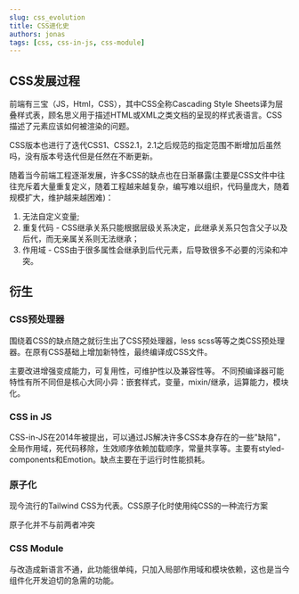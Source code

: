 ```yaml
---
slug: css_evolution
title: CSS进化史
authors: jonas
tags: [css, css-in-js, css-module]
---
```


## CSS发展过程

前端有三宝（JS，Html，CSS），其中CSS全称Cascading Style Sheets译为层叠样式表，顾名思义用于描述HTML或XML之类文档的呈现的样式表语言。CSS描述了元素应该如何被渲染的问题。

CSS版本也进行了迭代CSS1、CSS2.1，2.1之后规范的指定范围不断增加后虽然吗，没有版本号迭代但是任然在不断更新。

随着当今前端工程逐渐发展，许多CSS的缺点也在日渐暴露(主要是CSS文件中往往充斥着大量重复定义，随着工程越来越复杂，编写难以组织，代码量庞大，随着规模扩大，维护越来越困难)：

1. 无法自定义变量;
2. 重复代码 - CSS继承关系只能根据层级关系决定，此继承关系只包含父子以及后代，而无亲属关系则无法继承；
3. 作用域 - CSS由于很多属性会继承到后代元素，后导致很多不必要的污染和冲突。

## 衍生

### CSS预处理器

围绕着CSS的缺点随之就衍生出了CSS预处理器，less scss等等之类CSS预处理器。在原有CSS基础上增加新特性，最终编译成CSS文件。

主要改进增强变成能力，可复用性，可维护性以及兼容性等。
不同预编译器可能特性有所不同但是核心大同小异：嵌套样式，变量，mixin/继承，运算能力，模块化。

### CSS in JS

CSS-in-JS在2014年被提出，可以通过JS解决许多CSS本身存在的一些"缺陷"，全局作用域，死代码移除，生效顺序依赖加载顺序，常量共享等。主要有styled-components和Emotion。缺点主要在于运行时性能损耗。

### 原子化

现今流行的Tailwind CSS为代表。CSS原子化时使用纯CSS的一种流行方案

原子化并不与前两者冲突

### CSS Module

与改造成新语言不通，此功能很单纯，只加入局部作用域和模块依赖，这也是当今组件化开发迫切的急需的功能。
